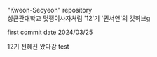 "Kweon-Seoyeon" repository  
성균관대학교 멋쟁이사자처럼 '12'기 '권서연'의 깃허브g

first commit date 2024/03/25

12기 전혜진 왔다감
test
